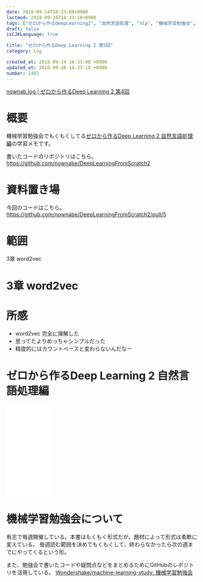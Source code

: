 ```yaml
---
date: 2018-09-14T16:33:08+0900
lastmod: 2018-09-26T14:33:18+0900
tags: ["ゼロから作るDeepLearning2", "自然言語処理", "nlp", "機械学習勉強会", "ml", "deeplearning"]
draft: false
isCJKLanguage: true

title: "ゼロから作るDeep Learning 2 第5回"
category: Log

created_at: 2018-09-14 16:33:08 +0900
updated_at: 2018-09-26 14:33:18 +0900
number: 1401
---
```


[nownab.log | ゼロから作るDeep Learning 2 第4回](https://blog.nownabe.com/2018/09/13/1396.html)

# 概要
機械学習勉強会でもくもくしてる[ゼロから作るDeep Learning 2 自然言語処理編](https://amzn.to/2MqPxy3)の学習メモです。

書いたコードのリポジトリはこちら。
https://github.com/nownabe/DeepLearningFromScratch2

# 資料置き場

今回のコードはこちら。
https://github.com/nownabe/DeepLearningFromScratch2/pull/5

# 範囲
3章 word2vec

# 3章 word2vec

# 所感

* word2vec 完全に理解した
* 思ってたよりめっちゃシンプルだった
* 精度的にはカウントベースと変わらないんだなー

# ゼロから作るDeep Learning 2 自然言語処理編
<iframe style="width:120px;height:240px;" marginwidth="0" marginheight="0" scrolling="no" frameborder="0" src="//rcm-fe.amazon-adsystem.com/e/cm?lt1=_blank&bc1=000000&IS2=1&bg1=FFFFFF&fc1=000000&lc1=0000FF&t=nownabe0c-22&language=ja_JP&o=9&p=8&l=as4&m=amazon&f=ifr&ref=as_ss_li_til&asins=4873118360&linkId=d14125aa558825386ea0429a369ee855"></iframe>

# 機械学習勉強会について
有志で毎週開催している。本書はもくもく形式だが、題材によって形式は柔軟に変えている。
毎週読む範囲を決めてもくもくして、終わらなかったら次の週までにやってくるという形。

また、勉強会で書いたコードや疑問点などをまとめるためにGitHubのレポジトリを活用している。
[Wondershake/machine-learning-study: 機械学習勉強会](https://github.com/Wondershake/machine-learning-study)

```math
```
